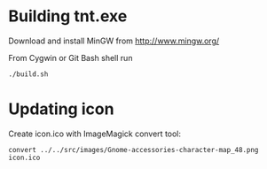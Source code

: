 
# Building tnt.exe

Download and install MinGW from http://www.mingw.org/

From Cygwin or Git Bash shell run

	./build.sh

# Updating icon

Create icon.ico with ImageMagick convert tool:

	convert ../../src/images/Gnome-accessories-character-map_48.png icon.ico
